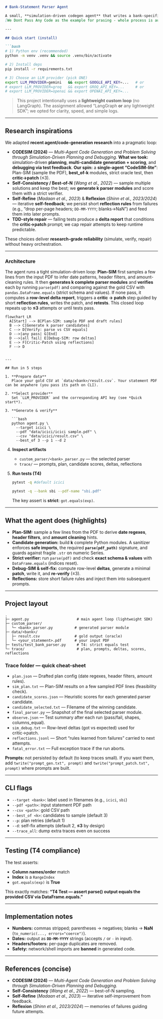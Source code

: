 ````markdown
# Bank-Statement Parser Agent

A small, **simulation-driven codegen agent** that writes a bank-specific PDF parser and verifies it **strictly** against a gold CSV using `pandas.DataFrame.equals`. It runs a tight loop: **plan → generate candidates → run tests → self-fix (≤3)**. 🔁
[We Dont Pass Any Code as the example for prasing - whole process is automated]

---

## Quick start (install)

```bash
# 1) Python env (recommended)
python -m venv .venv && source .venv/bin/activate

# 2) Install deps
pip install -r requirements.txt

# 3) Choose an LLM provider (pick ONE)
export LLM_PROVIDER=gemini   && export GOOGLE_API_KEY=...   # or
# export LLM_PROVIDER=groq   && export GROQ_API_KEY=...     # or
# export LLM_PROVIDER=openai && export OPENAI_API_KEY=...
````

> This project intentionally uses a **lightweight custom loop** (no LangGraph). The assignment allowed “LangGraph **or** any lightweight SDK”; we opted for clarity, speed, and simple logs.

---

## Research inspirations

We adapted **recent agent/code-generation research** into a pragmatic loop:

* **CODESIM (2024)** — *Multi-Agent Code Generation and Problem Solving through Simulation-Driven Planning and Debugging.*
  **What we took:** simulation-driven **planning**, **multi-candidate generation + scoring**, and **debugging via test feedback**.
  **Our spin:** a **single-agent “CodeSIM-lite”**: Plan-SIM (sample the PDF), **best_of-k** modules, strict oracle test, then **critic→patch** (≤3).
* **Self-Consistency / Best-of-N** (*Wang et al., 2022*) — sample multiple solutions and keep the best; we **generate k parser modules** and score them with a strict verifier.
* **Self-Refine** (*Madaan et al., 2023*) & **Reflexion** (*Shinn et al., 2023/2024*) — iterative **self-feedback**; we persist short **reflection rules** from failures (e.g., “drop per-page headers; `DD-MM-YYYY`; blanks→NaN”) and feed them into later prompts.
* **TDD-style repair** — failing tests produce a **delta report** that conditions the **critic→patch** prompt; we cap repair attempts to keep runtime predictable.

These choices deliver **research-grade reliability** (simulate, verify, repair) without heavy orchestration.

---

### Architecture

The agent runs a tight simulation-driven loop: **Plan-SIM** first samples a few lines from the input PDF to infer date patterns, header filters, and amount-cleaning rules. It then **generates k complete parser modules** and **verifies** each by running `parse(pdf)` and comparing against the gold CSV with `pandas.DataFrame.equals` (strict schema and values). If none pass, it computes a **row-level delta report**, triggers a **critic → patch** step guided by short **reflection rules**, writes the patch, and **retests**. This closed loop repeats up to **≤3** attempts or until tests pass.

```mermaid
flowchart LR
  A[Start] --> B[Plan-SIM: sample PDF and draft rules]
  B --> C[Generate k parser candidates]
  C --> D[Verify: parse vs CSV equals]
  D -->|any pass| G[End]
  D -->|all fail| E[Debug-SIM: row deltas]
  E --> F[Critic-Patch using reflections]
  F --> D


---

## Run in 5 steps

1. **Prepare data**
   Place your gold CSV at `data/<bank>/result.csv`. Your statement PDF can be anywhere (you pass its path on CLI).

2. **Select provider**
   Set `LLM_PROVIDER` and the corresponding API key (see *Quick start*).

3. **Generate & verify**

   ```bash
   python agent.py \
     --target icici \
     --pdf "data/icici/icici sample.pdf" \
     --csv "data/icici/result.csv" \
     --best_of 3 --p 1 --d 2
   ```

4. **Inspect artifacts**

   * `custom_parser/<bank>_parser.py` — the selected parser
   * `trace/` — prompts, plan, candidate scores, deltas, reflections

5. **Run tests (T4)**

   ```bash
   pytest -q #default icici
   ```

    ```bash
    pytest -q --bank sbi --pdf-name "sbi.pdf"
    ```

   The key assert is **strict**: `got.equals(exp)`.

---

## What the agent does (highlights)

* **Plan-SIM:** sample a few lines from the PDF to derive **date regexes**, **header filters**, and **amount cleaning** hints.
* **Candidate generation:** build **k** complete Python modules. A sanitizer enforces **safe imports**, the required **`parse(pdf_path)`** signature, and guards against fragile `.str` on numeric Series.
* **Strict verifier:** run `parse(pdf)` and check **exact schema & values** with `DataFrame.equals` (indices reset).
* **Debug-SIM & self-fix:** compute row-level **deltas**, generate a minimal **patch**, write it, and **re-verify** (≤3).
* **Reflections:** store short failure rules and inject them into subsequent prompts.

---

## Project layout

```
.
├─ agent.py                      # main agent loop (lightweight SDK)
├─ custom_parser/
│  └─ <bank>_parser.py          # generated parser module
├─ data/<bank>/
│  ├─ result.csv                # gold output (oracle)
│  └─ <your_statement>.pdf      # your input PDF
├─ tests/test_bank_parser.py     # T4: strict equals test
└─ trace/                        # plan, prompts, deltas, scores, reflections
```
### Trace folder — quick cheat-sheet

- `plan.json` — Drafted plan config (date regexes, header filters, amount rules).
- `sim_plan.txt` — Plan-SIM results on a few sampled PDF lines (feasibility check).
- `candidate_scores.json` — Heuristic scores for each generated parser candidate.
- `candidate_selected.txt` — Filename of the winning candidate.
- `final_parser.py` — Snapshot of the final selected parser module.
- `observe.json` — Test summary after each run (pass/fail, shapes, columns_equal).
- `sim_debug.txt` — Row-level deltas (got vs expected) used for critic→patch.
- `reflections.jsonl` — Short “rules learned from failures” carried to next attempts.
- `fatal_error.txt` — Full exception trace if the run aborts.

**Prompts:** not persisted by default (to keep traces small). If you want them, add
`twrite("prompt_gen.txt", prompt)` and `twrite("prompt_patch.txt", prompt)` where prompts are built.

---

## CLI flags

* `--target <bank>`: label used in filenames (e.g., `icici`, `sbi`)
* `--pdf <path>`: input statement PDF path
* `--csv <path>`: gold CSV path
* `--best_of <k>`: candidates to sample (default 3)
* `--p`: plan retries (default 1)
* `--d`: self-fix attempts (default 2, **≤3** by design)
* `--trace_all`: dump extra traces even on success

---

## Testing (T4 compliance)

The test asserts:

* **Column names/order** match
* **Index** is a `RangeIndex`
* `got.equals(exp)` is **True**

This exactly matches: **“T4 Test — assert parse() output equals the provided CSV via DataFrame.equals.”**

---

## Implementation notes

* **Numbers:** commas stripped; parentheses → negatives; blanks → **NaN** (`to_numeric(..., errors="coerce")`).
* **Dates:** output as **`DD-MM-YYYY`** strings (accepts `/` or `-` in input).
* **Headers/footers:** per-page duplicates are removed.
* **Safety:** network/shell imports are **banned** in generated code.

---

## References (concise)

* **CODESIM (2024)** — *Multi-Agent Code Generation and Problem Solving through Simulation-Driven Planning and Debugging.*
* **Self-Consistency** (*Wang et al., 2022*) — best-of-N sampling.
* **Self-Refine** (*Madaan et al., 2023*) — iterative self-improvement from feedback.
* **Reflexion** (*Shinn et al., 2023/2024*) — memories of failures guiding future attempts.